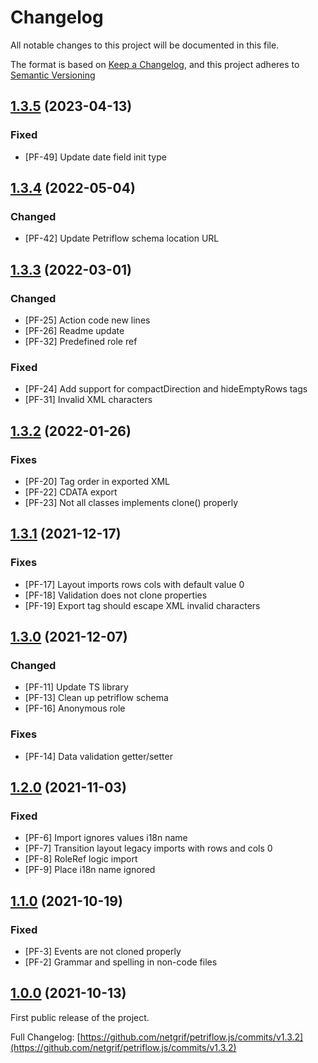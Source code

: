 # Changelog
All notable changes to this project will be documented in this file.

The format is based on [Keep a Changelog](https://keepachangelog.com/en/1.0.0/),
and this project adheres to [Semantic Versioning](https://semver.org/spec/v2.0.0.html)

## [1.3.5](https://github.com/netgrif/petriflow.js/releases/tag/v1.3.5) (2023-04-13)

### Fixed
- [PF-49] Update date field init type 

## [1.3.4](https://github.com/netgrif/petriflow.js/releases/tag/v1.3.4) (2022-05-04)

### Changed
- [PF-42] Update Petriflow schema location URL

## [1.3.3](https://github.com/netgrif/petriflow.js/releases/tag/v1.3.3) (2022-03-01)

### Changed
- [PF-25] Action code new lines
- [PF-26] Readme update
- [PF-32] Predefined role ref

### Fixed
- [PF-24] Add support for compactDirection and hideEmptyRows tags
- [PF-31] Invalid XML characters


## [1.3.2](https://github.com/netgrif/petriflow.js/releases/tag/v1.3.2) (2022-01-26)

### Fixes
- [PF-20] Tag order in exported XML
- [PF-22] CDATA export
- [PF-23] Not all classes implements clone() properly


## [1.3.1](https://github.com/netgrif/petriflow.js/releases/tag/v1.3.1) (2021-12-17)

### Fixes
- [PF-17] Layout imports rows cols with default value 0
- [PF-18] Validation does not clone properties
- [PF-19] Export tag should escape XML invalid characters

## [1.3.0](https://github.com/netgrif/petriflow.js/releases/tag/v1.3.0) (2021-12-07)

### Changed
- [PF-11] Update TS library
- [PF-13] Clean up petriflow schema
- [PF-16] Anonymous role

### Fixes
- [PF-14] Data validation getter/setter

## [1.2.0](https://github.com/netgrif/petriflow.js/releases/tag/v1.2.0) (2021-11-03)

### Fixed 
 - [PF-6] Import ignores values i18n name
 - [PF-7] Transition layout legacy imports with rows and cols 0
 - [PF-8] RoleRef logic import
 - [PF-9] Place i18n name ignored
 
## [1.1.0](https://github.com/netgrif/petriflow.js/releases/tag/v1.1.0) (2021-10-19)

### Fixed
 - [PF-3] Events are not cloned properly
 - [PF-2] Grammar and spelling in non-code files

## [1.0.0](https://github.com/netgrif/petriflow.js/releases/tag/v1.0.0) (2021-10-13)

First public release of the project.

Full Changelog: [https://github.com/netgrif/petriflow.js/commits/v1.3.2](https://github.com/netgrif/petriflow.js/commits/v1.3.2)


<!-- Template
## [version](https://github.com/netgrif/petriflow.js/releases/tag/v) (YYYY-MM-dd)

### Added
 - for new features.

### Changed
 - for changes in existing functionality.

### Deprecated
 - for soon-to-be removed features.

### Removed
 - for now removed features.

### Fixed
 - for any bug fixes.

### Security
 - in case of vulnerabilities.
-->
